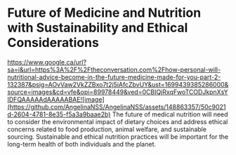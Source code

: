 # Future of Medicine and Nutrition with Sustainability and Ethical Considerations
https://www.google.ca/url?sa=i&url=https%3A%2F%2Ftheconversation.com%2Fhow-personal-will-nutritional-advice-become-in-the-future-medicine-made-for-you-part-2-132387&psig=AOvVaw2VkZZBxo7t2j5iAfcZbvUY&ust=1699439385286000&source=images&cd=vfe&opi=89978449&ved=0CBIQjRxqFwoTCODJkpnXsYIDFQAAAAAdAAAAABAE![image](https://github.com/AngelinaNSS/AngelinaNSS/assets/148863357/50c9021d-2604-4781-8e35-f5a3a9baae2b)
The future of medical nutrition will need to consider the environmental impact of dietary choices and address ethical concerns related to food production, animal welfare, and sustainable sourcing. 
Sustainable and ethical nutrition practices will be important for the long-term health of both individuals and the planet.
